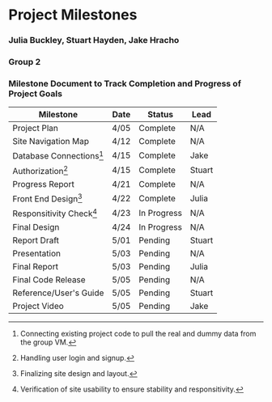 # Project Milestones
### Julia Buckley, Stuart Hayden, Jake Hracho
### Group 2
### Milestone Document to Track Completion and Progress of Project Goals

| Milestone | Date | Status | Lead |
| --------- | ---- | ------ | ---- |
| Project Plan  | 4/05 | Complete | N/A |
| Site Navigation Map | 4/12 | Complete | N/A |
| Database Connections[^1] | 4/15 | Complete | Jake |
| Authorization[^2] | 4/15 | Complete | Stuart |
| Progress Report | 4/21 | Complete | N/A |
| Front End Design[^3] | 4/22 | Complete | Julia |
| Responsitivity Check[^4] | 4/23 | In Progress | N/A |
| Final Design | 4/24 | In Progress | N/A |
| Report Draft | 5/01 | Pending | Stuart |
| Presentation | 5/03 | Pending | N/A |
| Final Report | 5/03 | Pending | Julia |
| Final Code Release | 5/05 | Pending | N/A |
| Reference/User's Guide | 5/05 | Pending | Stuart |
| Project Video | 5/05 | Pending | Jake |


[^1]: Connecting existing project code to pull the real and dummy data from the group VM.
[^2]: Handling user login and signup.
[^3]: Finalizing site design and layout.
[^4]: Verification of site usability to ensure stability and responsitivity.
